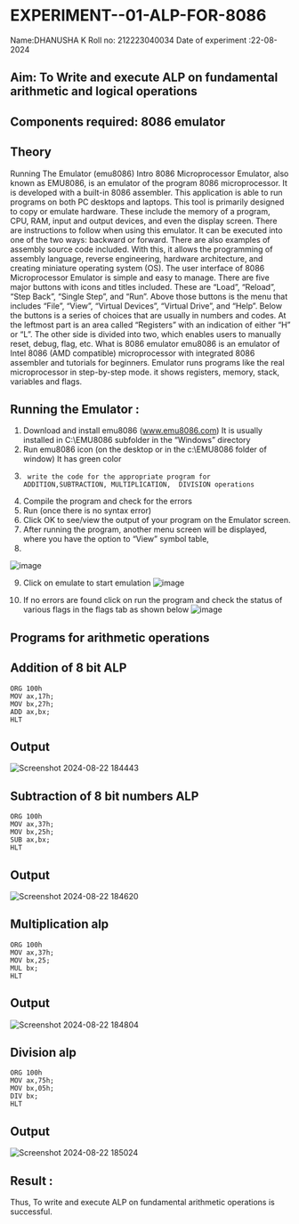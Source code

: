 # EXPERIMENT--01-ALP-FOR-8086
Name:DHANUSHA K
Roll no: 212223040034
Date of experiment :22-08-2024
## Aim: To Write and execute ALP on fundamental arithmetic and logical operations
## Components required: 8086  emulator 
## Theory 
Running The Emulator (emu8086) Intro 8086 Microprocessor Emulator, also known as EMU8086, is an emulator of the program 8086 microprocessor. It is developed with a built-in 8086 assembler. This application is able to run programs on both PC desktops and laptops. This tool is primarily designed to copy or emulate hardware. These include the memory of a program, CPU, RAM, input and output devices, and even the display screen. There are instructions to follow when using this emulator. It can be executed into one of the two ways: backward or forward. There are also examples of assembly source code included. With this, it allows the programming of assembly language, reverse engineering, hardware architecture, and creating miniature operating system (OS). The user interface of 8086 Microprocessor Emulator is simple and easy to manage. There are five major buttons with icons and titles included. These are “Load”, “Reload”, “Step Back”, “Single Step”, and “Run”. Above those buttons is the menu that includes “File”, “View”, “Virtual Devices”, “Virtual Drive”, and “Help”. Below the buttons is a series of choices that are usually in numbers and codes. At the leftmost part is an area called “Registers” with an indication of either “H” or “L”. The other side is divided into two, which enables users to manually reset, debug, flag, etc. What is 8086 emulator emu8086 is an emulator of Intel 8086 (AMD compatible) microprocessor with integrated 8086 assembler and tutorials for beginners. Emulator runs programs like the real microprocessor in step-by-step mode. it shows registers, memory, stack, variables and flags.
 ## Running the Emulator :
1.	Download and install emu8086 (www.emu8086.com) It is usually installed in C:\EMU8086 subfolder in the “Windows” directory
2.	  Run  emu8086 icon (on the desktop or in the c:\EMU8086 folder of window) It has green color 
3.		write the code for the appropriate program for ADDITION,SUBTRACTION, MULTIPLICATION,  DIVISION operations 
4.	 Compile the program and check for the errors 
5.	Run (once there is no syntax error) 
6.	Click OK to see/view the output of your program on the Emulator screen. 
7.	After running the program, another menu screen will be displayed, where you have the option to “View” symbol table,
8.	 

![image](https://user-images.githubusercontent.com/36288975/189273263-d65baae9-4b8f-4723-afb3-c0ffa4052b04.png)

9.	Click on emulate to start emulation 
![image](https://user-images.githubusercontent.com/36288975/189273273-9bb36ec1-e2e8-4892-8d35-37707332bfdc.png)

10.	If no errors are found click on run the program and check the status of various flags in the flags tab as shown below 
![image](https://user-images.githubusercontent.com/36288975/189273277-113a2a33-4a40-4ff8-95a5-ecd3a1f504fe.png)

## Programs for arithmetic  operations
## Addition  of 8 bit ALP 
```
ORG 100h
MOV ax,17h;
MOV bx,27h;
ADD ax,bx;
HLT
```
## Output  
![Screenshot 2024-08-22 184443](https://github.com/user-attachments/assets/f1c03d8f-5d32-474a-b08d-286d785818a6)

## Subtraction   of 8 bit numbers  ALP 
```
ORG 100h
MOV ax,37h;
MOV bx,25h;
SUB ax,bx;
HLT
```
## Output 
![Screenshot 2024-08-22 184620](https://github.com/user-attachments/assets/a1e8dc57-80d1-4a88-b2ac-2848dc766bba)

## Multiplication alp 
```
ORG 100h
MOV ax,37h;
MOV bx,25;
MUL bx;
HLT
```
## Output  
![Screenshot 2024-08-22 184804](https://github.com/user-attachments/assets/1c3f5e79-47d4-4a0c-a624-8e2486189671)

## Division alp 
```
ORG 100h
MOV ax,75h;
MOV bx,05h;
DIV bx;
HLT
```
## Output  
![Screenshot 2024-08-22 185024](https://github.com/user-attachments/assets/6dbf8ae8-2ec2-4d84-82b2-fc7251a930a8)

## Result :
Thus, To write and execute ALP on fundamental arithmetic operations is successful.
